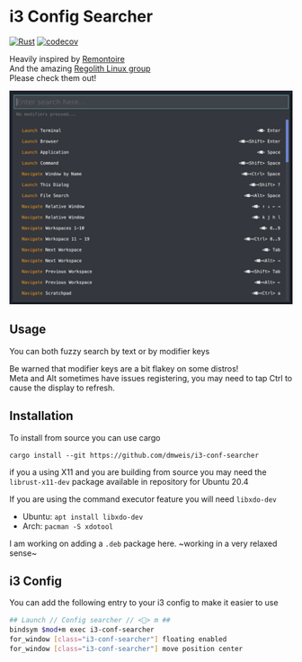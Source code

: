# i3 Config Searcher

[![Rust](https://github.com/dmweis/i3-conf-searcher/workflows/Rust/badge.svg)](https://github.com/dmweis/i3-conf-searcher/actions)
[![codecov](https://codecov.io/gh/dmweis/i3-conf-searcher/branch/main/graph/badge.svg)](https://codecov.io/gh/dmweis/i3-conf-searcher)

Heavily inspired by [Remontoire](https://github.com/regolith-linux/remontoire)  
And the amazing [Regolith Linux group](https://github.com/regolith-linux)  
Please check them out!

![i3 searcher](pictures/i3_config_searcher_highlighting.gif)

## Usage

You can both fuzzy search by text or by modifier keys

Be warned that modifier keys are a bit flakey on some distros!  
Meta and Alt sometimes have issues registering, you may need to tap Ctrl to cause the display to refresh.

## Installation

To install from source you can use cargo

```shell
cargo install --git https://github.com/dmweis/i3-conf-searcher
```

if you a using X11 and you are building from source you may need the `librust-x11-dev` package available in repository for Ubuntu 20.4

If you are using the command executor feature you will need `libxdo-dev`

- Ubuntu: `apt install libxdo-dev`
- Arch: `pacman -S xdotool`

I am working on adding a `.deb` package here. ~working in a very relaxed sense~

## i3 Config

You can add the following entry to your i3 config to make it easier to use

```bash
## Launch // Config searcher // <> m ##
bindsym $mod+m exec i3-conf-searcher
for_window [class="i3-conf-searcher"] floating enabled
for_window [class="i3-conf-searcher"] move position center

```
